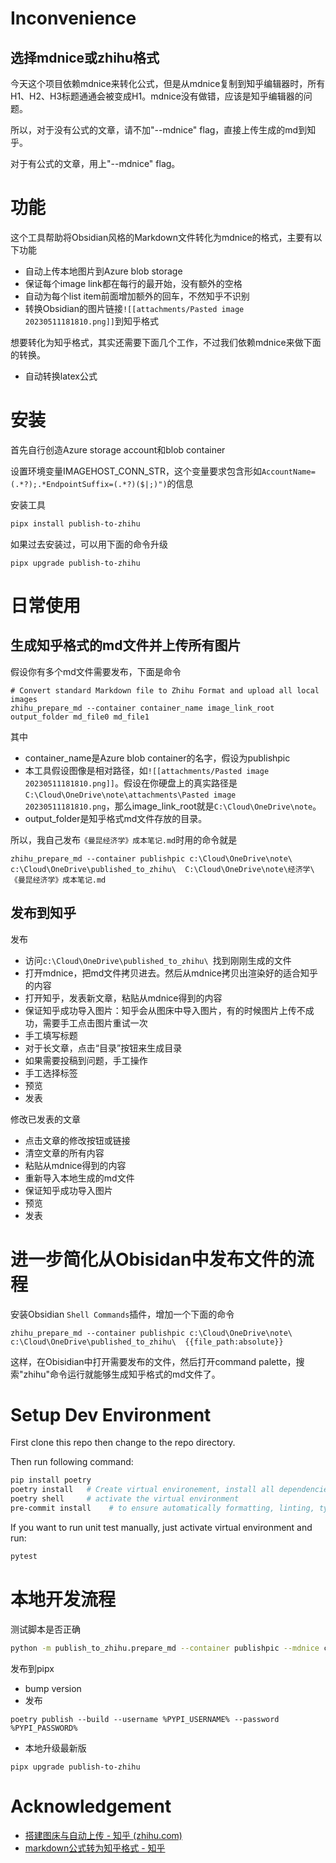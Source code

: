 # Inconvenience

## 选择mdnice或zhihu格式
今天这个项目依赖mdnice来转化公式，但是从mdnice复制到知乎编辑器时，所有H1、H2、H3标题通通会被变成H1。mdnice没有做错，应该是知乎编辑器的问题。

所以，对于没有公式的文章，请不加"--mdnice" flag，直接上传生成的md到知乎。

对于有公式的文章，用上"--mdnice" flag。



# 功能
这个工具帮助将Obsidian风格的Markdown文件转化为mdnice的格式，主要有以下功能
- 自动上传本地图片到Azure blob storage
- 保证每个image link都在每行的最开始，没有额外的空格
- 自动为每个list item前面增加额外的回车，不然知乎不识别
- 转换Obsidian的图片链接`![[attachments/Pasted image 20230511181810.png]]`到知乎格式

想要转化为知乎格式，其实还需要下面几个工作，不过我们依赖mdnice来做下面的转换。
- 自动转换latex公式
# 安装
首先自行创造Azure storage account和blob container

设置环境变量IMAGEHOST_CONN_STR，这个变量要求包含形如`AccountName=(.*?);.*EndpointSuffix=(.*?)($|;)")`的信息

安装工具

```bash
pipx install publish-to-zhihu
```

如果过去安装过，可以用下面的命令升级
```
pipx upgrade publish-to-zhihu
```

# 日常使用

## 生成知乎格式的md文件并上传所有图片
假设你有多个md文件需要发布，下面是命令
```
# Convert standard Markdown file to Zhihu Format and upload all local images
zhihu_prepare_md --container container_name image_link_root output_folder md_file0 md_file1
```

其中
- container_name是Azure blob container的名字，假设为publishpic
- 本工具假设图像是相对路径，如`![[attachments/Pasted image 20230511181810.png]]`。假设在你硬盘上的真实路径是`C:\Cloud\OneDrive\note\attachments\Pasted image 20230511181810.png`，那么image_link_root就是`C:\Cloud\OneDrive\note`。
- output_folder是知乎格式md文件存放的目录。

所以，我自己发布`《曼昆经济学》成本笔记.md`时用的命令就是
```
zhihu_prepare_md --container publishpic c:\Cloud\OneDrive\note\ c:\Cloud\OneDrive\published_to_zhihu\  C:\Cloud\OneDrive\note\经济学\《曼昆经济学》成本笔记.md 
```
## 发布到知乎

发布
- 访问`c:\Cloud\OneDrive\published_to_zhihu\ `找到刚刚生成的文件
- 打开mdnice，把md文件拷贝进去。然后从mdnice拷贝出渲染好的适合知乎的内容
- 打开知乎，发表新文章，粘贴从mdnice得到的内容
- 保证知乎成功导入图片：知乎会从图床中导入图片，有的时候图片上传不成功，需要手工点击图片重试一次
- 手工填写标题
- 对于长文章，点击“目录”按钮来生成目录
- 如果需要投稿到问题，手工操作
- 手工选择标签
- 预览
- 发表

修改已发表的文章
- 点击文章的修改按钮或链接
- 清空文章的所有内容
- 粘贴从mdnice得到的内容
- 重新导入本地生成的md文件
- 保证知乎成功导入图片
- 预览
- 发表

# 进一步简化从Obisidan中发布文件的流程

安装Obsidian `Shell Commands`插件，增加一个下面的命令
```
zhihu_prepare_md --container publishpic c:\Cloud\OneDrive\note\ c:\Cloud\OneDrive\published_to_zhihu\  {{file_path:absolute}}
```

这样，在Obisidian中打开需要发布的文件，然后打开command palette，搜索"zhihu"命令运行就能够生成知乎格式的md文件了。


# Setup Dev Environment

First clone this repo then change to the repo directory.

Then run following command:
```sh
pip install poetry
poetry install   # Create virtual environement, install all dependencies for the project
poetry shell     # activate the virtual environment
pre-commit install    # to ensure automatically formatting, linting, type checking and testing before every commit
```

If you want to run unit test manually, just activate virtual environment and run:
```sh
pytest
```

# 本地开发流程

测试脚本是否正确
```bash
python -m publish_to_zhihu.prepare_md --container publishpic --mdnice c:\Cloud\OneDrive\note\ c:\Cloud\OneDrive\published_to_mdnice\ "c:\Cloud\OneDrive\note\教育\具体方法和计划\数学教育\beast academy\journal.md"
```

发布到pipx
- bump version
- 发布
```
poetry publish --build --username %PYPI_USERNAME% --password %PYPI_PASSWORD%
```
- 本地升级最新版
```
pipx upgrade publish-to-zhihu
```



# Acknowledgement

- [搭建图床与自动上传 - 知乎 (zhihu.com)](https://zhuanlan.zhihu.com/p/258230175)
- [markdown公式转为知乎格式 - 知乎](https://zhuanlan.zhihu.com/p/87153002)
